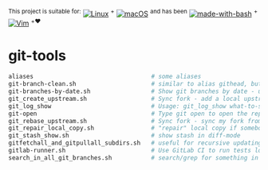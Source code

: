 <sup>This project is suitable for:</sup>
[![Linux](https://img.shields.io/badge/^C-Linux-blue)](https://en.wikipedia.org/wiki/Linux)
<sup>+</sup>
[![macOS](https://img.shields.io/badge/os-macOS-blue)](https://en.wikipedia.org/wiki/MacOS)
<sup>and has been</sup>
[![made-with-bash](https://img.shields.io/badge/Made%20with-Bash-1f425f.svg)](https://www.gnu.org/software/bash/)
<sup>+</sup>
[![Vim](https://img.shields.io/badge/--019733?logo=vim)](https://www.vim.org/)
<sup>+❤️</sup>

# git-tools
```bash
aliases                                 # some aliases
git-branch-clean.sh                     # similar to alias githead, but more colorful
git-branches-by-date.sh                 # Show git branches by date - useful for showing active branches
git_create_upstream.sh                  # Sync fork - add a local upstream branch with upstream URL
git_log_show                            # Usage: git_log_show what-to-search filename-to-be-searches
git-open                                # Type git open to open the repo website in your browser (https://github.com/paulirish/git-open)
git_rebase_upstream.sh                  # Sync fork - sync my fork from upstream URL via local upstream branch
git_repair_local_copy.sh                # "repair" local copy if somebody force-pushed into this branch
git_stash_show.sh                       # show stash in diff-mode
gitfetchall_and_gitpullall_subdirs.sh   # useful for recursive updating local clones/repositories
gitlab-runner.sh                        # Use GitLab CI to run tests locally
search_in_all_git_branches.sh           # search/grep for something in ALL branches
```
